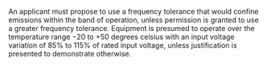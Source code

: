 An applicant must propose to use a frequency tolerance that would confine emissions within the band of operation, unless permission is granted to use a greater frequency tolerance. Equipment is presumed to operate over the temperature range −20 to +50 degrees celsius with an input voltage variation of 85% to 115% of rated input voltage, unless justification is presented to demonstrate otherwise.

